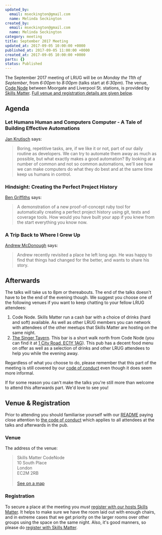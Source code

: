 ```yaml
---
updated_by:
  email: mseckington@gmail.com
  name: Melinda Seckington
created_by:
  email: mseckington@gmail.com
  name: Melinda Seckington
category: meeting
title: September 2017 Meeting
updated_at: 2017-09-05 10:00:00 +0000
published_at: 2017-09-05 11:00:00 +0000
created_at: 2017-09-05 10:00:00 +0000
parts: {}
status: Published
---
```


The September 2017 meeting of LRUG will be on *Monday the 11th of September*,
from _6:00pm_ to _8:00pm_ (talks start at _6:30pm_).  The venue, [Code
Node](https://skillsmatter.com/locations/264-skills-matter-codenode) between
Moorgate and Liverpool St. stations, is provided by [Skills
Matter](http://www.skillsmatter.com).  [Full venue and registration details are
given below](#september17registration).

Agenda
------

### Let Humans Human and Computers Computer - A Tale of Building Effective Automations

[Jan Krutisch](https://twitter.com/halfbyte) says:

> Boring, repetitive tasks, are, if we like it or not, part of our daily
> routine as developers. We can try to automate them away as much as
> possible, but what exactly makes a good automation? By looking at a
> number of common and not so common automations, we'll see how we can
> make computers do what they do best and at the same time keep us humans
> in control.


### Hindsight: Creating the Perfect Project History

[Ben Griffiths](https://twitter.com/beng) says:

> A demonstration of a new proof-of-concept ruby tool for automatically
> creating a perfect project history using git, tests and coverage
> tools. How would you have built your app if you knew from the start
> everything you know now.


### A Trip Back to Where I Grew Up

[Andrew McDonough](https://twitter.com/andrewmcdonough) says:

> Andrew recently revisited a place he left long ago. He was happy to
> find that things had changed for the better, and wants to share his
> story.


Afterwards
----------

The talks will take us to 8pm or thereabouts.  The end of the talks doesn't
have to be the end of the evening though.  We suggest you choose one of
the following venues if you want to keep chatting to your fellow LRUG
attendees:

1. Code Node.  Skills Matter run a cash bar with a
   choice of drinks (hard and soft) available.  As well as other LRUG members
   you can network with attendees of the other meetups that Skills Matter are
   hosting on the same night.
2. [The Singer Tavern](http://singertavern.com/).  This bar is a short walk
   north from Code Node (you can find it at [1 City Road, EC1Y
   1AG](https://goo.gl/maps/w9kPu)).  This pub has a decent food menu on offer
   as well as a selection of drinks and other LRUG attendees to help you
   while the evening away.

Regardless of what you choose to do, please remember that this part of the
meeting is still covered by our [code of
conduct](http://readme.lrug.org/#code-of-conduct) even though it does seem more
informal.

If for some reason you can't make the talks you're still more than welcome to
attend this afterwards part.  We'd love to see you!

Venue & Registration <a name="september17registration">&nbsp;</a>
-----------------------------------------------------------

Prior to attending you should familiarise yourself with our
[README](http://readme.lrug.org/) paying close attention to [the code of
conduct](http://readme.lrug.org/#code-of-conduct) which applies to
all attendees at the talks and afterwards in the pub.

### Venue

The address of the venue:

> Skills Matter CodeNode<br/>10 South Place<br/>London<br/>EC2M 2RB<br/><br/>[See on a map](https://goo.gl/maps/ONJT4)

### Registration

To secure a place at the meeting you *must* [register with our hosts
Skills Matter][skills-matter-event].  It helps to
make sure we have the room laid out with enough chairs, and in extreme cases
that we get priority on the larger rooms over other groups using the space on
the same night.  Also, it's good manners, so please do [register with Skills
Matter][skills-matter-event].


[skills-matter-event]: https://skillsmatter.com/meetups/9927-lrug-september
